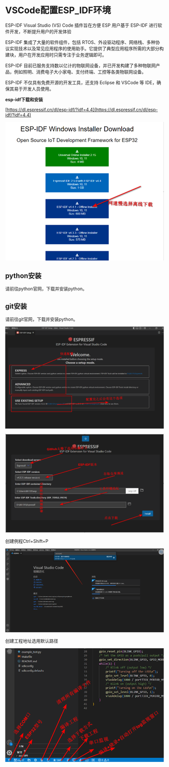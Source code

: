 # VSCode配置ESP_IDF环境

ESP-IDF Visual Studio (VS) Code 插件旨在方便 ESP 用户基于 ESP-IDF 进行软件开发，不断提升用户的开发体验

ESP-IDF 集成了大量的软件组件，包括 RTOS、外设驱动程序、网络栈、多种协议实现技术以及常见应用程序的使用助手。它提供了典型应用程序所需的大部分构建块，用户在开发应用时只需专注于业务逻辑即可。

ESP-IDF 目前已服务支持数以亿计的物联网设备，并已开发构建了多种物联网产品，例如照明、消费电子大小家电、支付终端、工控等各类物联网设备。

ESP-IDF 不仅具有免费开源的开发工具，还支持 Eclipse 和 VSCode 等 IDE，确保其易于开发人员使用。

****esp-idf下载和安装****

[https://dl.espressif.cn/dl/esp-idf/?idf=4.4](https://dl.espressif.cn/dl/esp-idf/?idf=4.4)

![Untitled](VSCode%E9%85%8D%E7%BD%AEESP_IDF%E7%8E%AF%E5%A2%83%20d056a86e21a84597a864b31f324669c7/Untitled.png)

## **python安装**

请前往python官网，下载并安装python。

## **git安装**

请前往git官网，下载并安装python。

![Untitled](VSCode%E9%85%8D%E7%BD%AEESP_IDF%E7%8E%AF%E5%A2%83%20d056a86e21a84597a864b31f324669c7/Untitled%201.png)

![Untitled](VSCode%E9%85%8D%E7%BD%AEESP_IDF%E7%8E%AF%E5%A2%83%20d056a86e21a84597a864b31f324669c7/Untitled%202.png)

创建例程Ctrl+Shift+P

![Untitled](VSCode%E9%85%8D%E7%BD%AEESP_IDF%E7%8E%AF%E5%A2%83%20d056a86e21a84597a864b31f324669c7/Untitled%203.png)

创建工程地址选用默认路径

![Untitled](VSCode%E9%85%8D%E7%BD%AEESP_IDF%E7%8E%AF%E5%A2%83%20d056a86e21a84597a864b31f324669c7/Untitled%204.png)